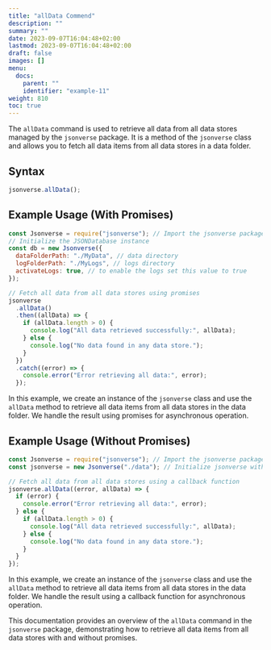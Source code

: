 ```yaml
---
title: "allData Commend"
description: ""
summary: ""
date: 2023-09-07T16:04:48+02:00
lastmod: 2023-09-07T16:04:48+02:00
draft: false
images: []
menu:
  docs:
    parent: ""
    identifier: "example-11"
weight: 810
toc: true
---
```

The `allData` command is used to retrieve all data from all data stores managed by the `jsonverse` package. It is a method of the `jsonverse` class and allows you to fetch all data items from all data stores in a data folder.

## Syntax

```javascript
jsonverse.allData();
```

## Example Usage (With Promises)

```javascript
const Jsonverse = require("jsonverse"); // Import the jsonverse package
// Initialize the JSONDatabase instance
const db = new Jsonverse({
  dataFolderPath: "./MyData", // data directory
  logFolderPath: "./MyLogs", // logs directory
  activateLogs: true, // to enable the logs set this value to true
});

// Fetch all data from all data stores using promises
jsonverse
  .allData()
  .then((allData) => {
    if (allData.length > 0) {
      console.log("All data retrieved successfully:", allData);
    } else {
      console.log("No data found in any data store.");
    }
  })
  .catch((error) => {
    console.error("Error retrieving all data:", error);
  });
```

In this example, we create an instance of the `jsonverse` class and use the `allData` method to retrieve all data items from all data stores in the data folder. We handle the result using promises for asynchronous operation.

## Example Usage (Without Promises)

```javascript
const Jsonverse = require("jsonverse"); // Import the jsonverse package
const jsonverse = new Jsonverse("./data"); // Initialize jsonverse with data folder path

// Fetch all data from all data stores using a callback function
jsonverse.allData((error, allData) => {
  if (error) {
    console.error("Error retrieving all data:", error);
  } else {
    if (allData.length > 0) {
      console.log("All data retrieved successfully:", allData);
    } else {
      console.log("No data found in any data store.");
    }
  }
});
```

In this example, we create an instance of the `jsonverse` class and use the `allData` method to retrieve all data items from all data stores in the data folder. We handle the result using a callback function for asynchronous operation.

This documentation provides an overview of the `allData` command in the `jsonverse` package, demonstrating how to retrieve all data items from all data stores with and without promises.
